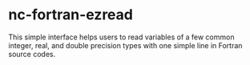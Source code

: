# nc-fortran-ezread
This simple interface helps users to read variables of a few common integer, real, and double precision types with one simple line in Fortran source codes. 
